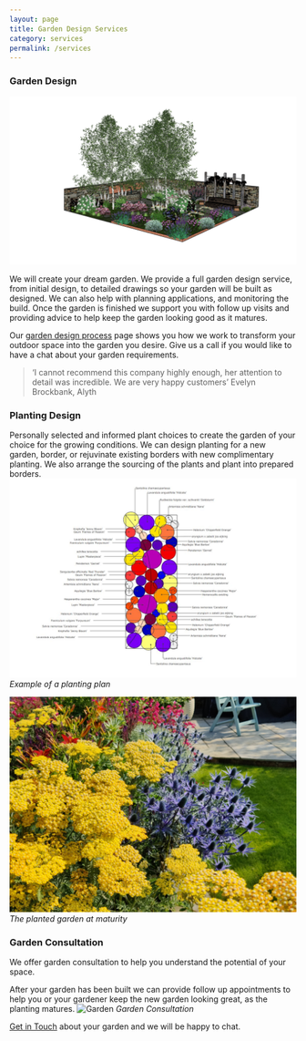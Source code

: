 ```yaml
---
layout: page
title: Garden Design Services
category: services
permalink: /services
---
```

### Garden Design 
 ![3D garden design model](assets/img/Services3Dshow.jpg)

We will create your dream garden. We provide a full garden design service, from initial design, to detailed drawings so your garden will be built as designed. We can also help with planning applications, and monitoring the build. Once the garden is finished we support you with follow up visits and providing advice to help keep the garden looking good as it matures. 

Our [garden design process](/process) page shows you how we work to transform your outdoor space into the garden you desire.  Give us a call if you would like to have a chat about your garden requirements.

>‘I cannot recommend this company highly enough, her attention to detail was incredible. We are very happy customers’ 
Evelyn Brockbank, Alyth

### Planting Design 

Personally selected and informed plant choices to create the garden of your choice for the growing conditions.
We can design planting for a new garden, border, or  rejuvinate existing borders with new complimentary planting.
We also arrange the sourcing of the plants and plant into prepared borders.
![](assets/img/ServicesPlant2.JPG)*Example of a planting plan*

![Planting design1](assets/img/Plantingdesign1.jpg)*The planted garden at maturity* 

### Garden Consultation 

We offer garden consultation  to help you understand the potential of your space.

After your garden has been built we can provide follow up appointments to help you or your gardener keep the new garden looking great, as the planting matures.
<img src="assets/img/BG_services_consultation.jpg" text="Garden Consultation" alt=Garden Consultant>
*Garden Consultation*

[Get in Touch](/contact) about your garden and we will be happy to chat.